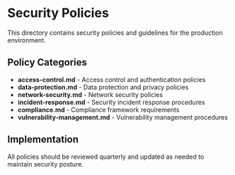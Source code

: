 # Security Policies

This directory contains security policies and guidelines for the production environment.

## Policy Categories

- **access-control.md** - Access control and authentication policies
- **data-protection.md** - Data protection and privacy policies
- **network-security.md** - Network security policies
- **incident-response.md** - Security incident response procedures
- **compliance.md** - Compliance framework requirements
- **vulnerability-management.md** - Vulnerability management procedures

## Implementation

All policies should be reviewed quarterly and updated as needed to maintain security posture.